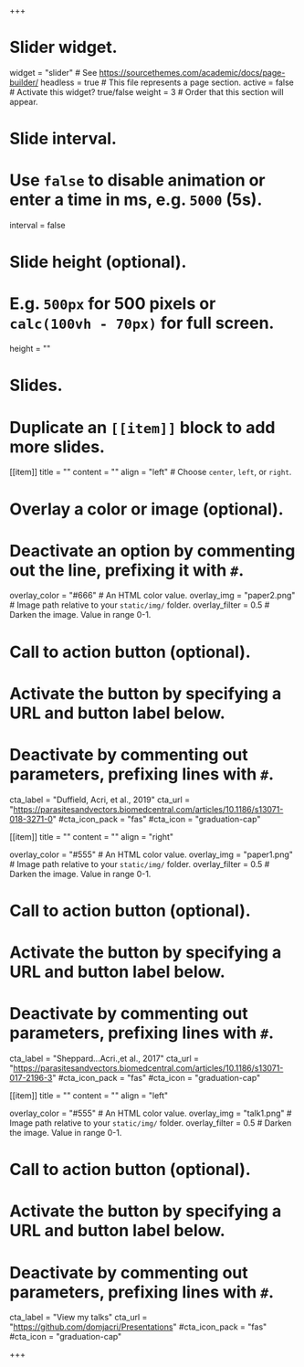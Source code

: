+++
# Slider widget.
widget = "slider"  # See https://sourcethemes.com/academic/docs/page-builder/
headless = true  # This file represents a page section.
active = false  # Activate this widget? true/false
weight = 3  # Order that this section will appear.

# Slide interval.
# Use `false` to disable animation or enter a time in ms, e.g. `5000` (5s).
interval = false

# Slide height (optional).
# E.g. `500px` for 500 pixels or `calc(100vh - 70px)` for full screen.
height = ""

# Slides.
# Duplicate an `[[item]]` block to add more slides.
[[item]]
  title = ""
  content = ""
  align = "left"  # Choose `center`, `left`, or `right`.

  # Overlay a color or image (optional).
  #   Deactivate an option by commenting out the line, prefixing it with `#`.
  overlay_color = "#666"  # An HTML color value.
  overlay_img = "paper2.png"  # Image path relative to your `static/img/` folder.
  overlay_filter = 0.5  # Darken the image. Value in range 0-1.

  # Call to action button (optional).
  #   Activate the button by specifying a URL and button label below.
  #   Deactivate by commenting out parameters, prefixing lines with `#`.
  cta_label = "Duffield, Acri, et al., 2019"
  cta_url = "https://parasitesandvectors.biomedcentral.com/articles/10.1186/s13071-018-3271-0"
  #cta_icon_pack = "fas"
  #cta_icon = "graduation-cap"

[[item]]
  title = ""
  content = ""
  align = "right"

  overlay_color = "#555"  # An HTML color value.
  overlay_img = "paper1.png"  # Image path relative to your `static/img/` folder.
  overlay_filter = 0.5  # Darken the image. Value in range 0-1.

 # Call to action button (optional).
  #   Activate the button by specifying a URL and button label below.
  #   Deactivate by commenting out parameters, prefixing lines with `#`.
  cta_label = "Sheppard...Acri.,et al., 2017"
  cta_url = "https://parasitesandvectors.biomedcentral.com/articles/10.1186/s13071-017-2196-3"
  #cta_icon_pack = "fas"
  #cta_icon = "graduation-cap"

[[item]]
  title = ""
  content = ""
  align = "left"

  overlay_color = "#555"  # An HTML color value.
  overlay_img = "talk1.png"  # Image path relative to your `static/img/` folder.
  overlay_filter = 0.5  # Darken the image. Value in range 0-1.

 # Call to action button (optional).
  #   Activate the button by specifying a URL and button label below.
  #   Deactivate by commenting out parameters, prefixing lines with `#`.
  cta_label = "View my talks"
  cta_url = "https://github.com/domjacri/Presentations"
  #cta_icon_pack = "fas"
  #cta_icon = "graduation-cap"

+++
